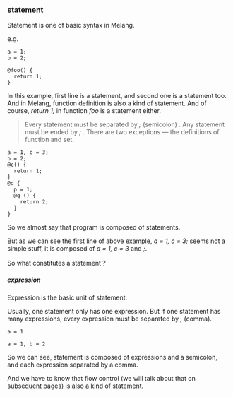 ### statement

Statement is one of basic syntax in Melang. 

e.g.

```
a = 1;
b = 2;

@foo() {
  return 1;
}
```

In this example, first line is a statement, and second one is a statement too. And in Melang, function definition is also a kind of statement. And of course, *return 1;* in function *foo* is a statement either.

> Every statement must be separated by  *;* (semicolon) . Any statement must be ended by  *;*  . There are two exceptions — the definitions of function and set.

```
a = 1, c = 3;
b = 2;
@c() {
  return 1;
}
@d {
  p = 1;
  @q () {
    return 2;
  }
}
```

So we almost say that program is composed of statements.

But as we can see the first line of above example, *a = 1, c = 3;* seems not a simple stuff, it is composed of *a = 1, c = 3* and *;*.

So what constitutes a statement？



##### expression

Expression is the basic unit of statement.

Usually, one statement only has one expression. But if one statement has many expressions, every expression must be separated by  *,* (comma).

```
a = 1

a = 1, b = 2
```



So we can see, statement is composed of expressions and a semicolon, and each expression separated by a comma.

And we have to know that flow control (we will talk about that on subsequent pages) is also a kind of statement.

